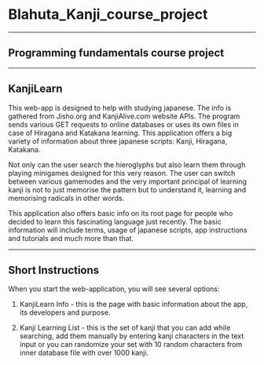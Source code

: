 # Blahuta_Kanji_course_project

--------------------------
Programming fundamentals course project
--------------------------

--------------------------
KanjiLearn
--------------------------

This web-app is designed to help with studying japanese. The info is gathered from Jisho.org and KanjiAlive.com website APIs. The program sends various GET requests to online databases or uses its own files in case of Hiragana and Katakana learning.
This application offers a big variety of information about three japanese scripts: Kanji, Hiragana, Katakana.

Not only can the user search the hieroglyphs but also learn them through playing minigames designed for this very reason.
The user can switch between various gamemodes and the very important principal of learning kanji is not to just memorise the pattern but to understand it, learning and memorising radicals in other words.

This application also offers basic info on its root page for people who decided to learn this fascinating language just recently.
The basic information will include terms, usage of japanese scripts, app instructions and tutorials and much more than that.

--------------------------
Short Instructions
--------------------------

When you start the web-application, you will see several options:
1) KanjiLearn Info - this is the page with basic information about the app, its developers and purpose.

2) Kanji Learning List - this is the set of kanji that you can add while searching, add them manually by entering kanji characters in the text input or you can randomize your set with 10 random characters from inner database file with over 1000 kanji.
